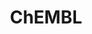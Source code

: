 ---
bigquery: https://console.cloud.google.com/bigquery?p=patents-public-data&d=ebi_chembl&page=dataset
citation: '"The ChEMBL database in 2017." Anna Gaulton, Anne Hersey, Michał Nowotka,
  A Patrícia Bento, Jon Chambers, David Mendez, Prudence Mutowo, Francis Atkinson,
  Louisa J Bellis, Elena Cibrián-Uhalte, Mark Davies, Nathan Dedman, Anneli Karlsson,
  María Paula Magariños, John P Overington, George Papadatos, Ines Smit, Andrew R
  Leach Nucleic acids Research (2017) 45 (Database Issue), D945-D954'
contributors: European Bioinformatics Institute
cost: None
description: ChEMBL Data is a manually curated database of small molecules used in
  drug discovery, including information about existing patented drugs.
documentation: 'schema: https://www.ebi.ac.uk/chembl/db_schema


  '
last_edit: 04/05/2022, 18:37:24
location: https://console.cloud.google.com/marketplace/product/google_patents_public_datasets/chembl
maintained_by: EMBL-EBI, an outstation of European Molecular Biology Laboratory
related_publications: '

  ChEMBL: towards direct deposition of bioassay data.


  Mendez D, Gaulton A, Bento AP, Chambers J, De Veij M, Félix E, Magariños MP, Mosquera
  JF, Mutowo P, Nowotka M, Gordillo-Marañón M, Hunter F, Junco L, Mugumbate G, Rodriguez-Lopez
  M, Atkinson F, Bosc N, Radoux CJ, Segura-Cabrera A, Hersey A, Leach AR.


  — Nucleic Acids Res. 2019; 47(D1):D930-D940. doi: 10.1093/nar/gky1075

  '
schema_fields:
- max_phase
- mutation
- cell_ontology_id
- comp_go_id
- mec_id
- level2_description
- stem_class
- domain_id
- warning_country
- ref_id
- enzyme_name
- level3
- withdrawn_year
- component_id
- action_type
- tbl
- molecular_species
- compound_key
- src_description
- withdrawn_class
- met_conversion
- oral
- assay_type
- warning_class
- formulation_id
- withdrawn_reason
- bao_endpoint
- standard_flag
- first_approval
- protein_class_synonym
- comments
- last_page
- data_validity_comment
- site_residues
- standard_units
- frac_code
- rtb
- ddd_units
- stat
- mecref_id
- usan_substem
- src_assay_id
- level4_description
- cl_lincs_id
- standard_value
- assay_param_id
- mc_tax_id
- status
- assay_cell_type
- withdrawn_country
- lle
- aidx
- active_ingredient
- published_units
- metref_id
- country
- activity_id
- protclasssyn_id
- mc_target_type
- authors
- last_active
- entity_id
- activity_comment
- synonyms
- hbd
- mesh_id
- mc_target_accession
- company
- parameter_value
- parent_molregno
- atc_code
- doc_id
- l3
- frac_class_id
- mol_frac_id
- indref_id
- doc_type
- level3_description
- component_type
- prodrug
- relationship_type
- smid
- cell_source_tissue
- molfile
- parent_type
- level1
- src_id
- parameter_type
- updated_on
- targrel_id
- acd_logp
- canonical_smiles
- enzyme_tid
- patent_no
- standard_type
- start_position
- journal
- units
- active_molregno
- standard_relation
- substrate_record_id
- ad_type
- l1
- patent_expire_date
- priority
- level2
- metabolite_record_id
- text_value
- black_box_warning
- activity_count
- type
- dosage_form
- pchembl_value
- alogp
- cx_logd
- as_id
- sequence_md5sum
- mw_freebase
- num_ro5_violations
- domain_type
- aromatic_rings
- std_act_id
- mc_organism
- assay_id
- assay_subcellular_fraction
- entity_type
- alert_id
- relationship
- bao_format
- research_stem
- site_name
- homologue
- assay_source
- num_lipinski_ro5_violations
- ref_type
- set_name
- cellosaurus_id
- standard_text_value
- aspect
- protein_class_desc
- warnref_id
- drugind_id
- normal_range_min
- trade_name
- efo_term
- annotation
- log_id
- molecular_mechanism
- patent_id
- chebi_par_id
- first_page
- db_version
- met_comment
- parent_go_id
- go_id
- mol_hrac_id
- met_id
- l5
- molregno
- definition
- normal_range_max
- mc_target_name
- ddd_value
- alert_set_id
- who_extra
- caloha_id
- warning_description
- standard_inchi
- ridx
- qed_weighted
- related_tid
- component_synonym
- alert_name
- class_type
- job_id
- l8
- helm_notation
- tid
- irac_code
- level4
- le
- confidence_score
- who_name
- target_mapping
- published_relation
- withdrawn_flag
- idx
- direct_interaction
- issue
- topical
- doi
- warning_id
- site_id
- structure_type
- hba
- curation_comment
- downgraded
- ro3_pass
- irac_class_id
- l2
- num_alerts
- upper_value
- accession
- target_type
- heavy_atoms
- tid_fixed
- protein_class_id
- target_desc
- pathway_id
- acd_most_apka
- record_id
- standard_inchi_key
- sitecomp_id
- disease_efficacy
- year
- hrac_class_id
- approval_date
- path
- source_domain_id
- usan_stem_definition
- source
- binding_site_comment
- syn_type
- oc_id
- molsyn_id
- parent_id
- description
- pref_name
- parenteral
- level1_description
- published_value
- applicant_full_name
- db_source
- pubmed_id
- domain_name
- full_molformula
- volume
- actsm_id
- drug_record_id
- potential_duplicate
- uberon_id
- qudt_units
- class_level
- species_group_flag
- clo_id
- publication_number
- l4
- acd_most_bpka
- comp_class_id
- mechanism_of_action
- molecule_type
- assay_strain
- mesh_heading
- isoform
- relation
- mechanism_comment
- strength
- cell_description
- polymer_flag
- indication_class
- end_position
- route
- mol_irac_id
- cpd_str_alert_id
- toid
- domain_description
- src_short_name
- innovator_company
- bei
- tax_id
- product_id
- inorganic_flag
- co_stem_id
- cidx
- abstract
- patent_use_code
- dosed_ingredient
- assay_tissue
- drug_product_flag
- submission_date
- tissue_id
- creation_date
- assay_tax_id
- cell_source_tax_id
- previous_company
- variant_id
- curated_by
- major_class
- sei
- compound_name
- max_phase_for_ind
- relationship_desc
- targcomp_id
- compd_id
- ingredient
- ddd_comment
- usan_stem
- bao_id
- ddd_id
- warning_type
- delist_flag
- first_in_class
- mw_monoisotopic
- smarts
- compsyn_id
- published_type
- drug_substance_flag
- sequence
- availability_type
- natural_product
- prediction_method
- psa
- name
- ass_cls_map_id
- assay_desc
- assay_test_type
- value
- cx_most_bpka
- result_flag
- assay_category
- stem
- standard_upper_value
- uo_units
- hba_lipinski
- ddd_admr
- biocomp_id
- cx_most_apka
- predbind_id
- assay_organism
- label
- short_name
- usan_year
- subgroup
- selectivity_comment
- src_compound_id
- confidence
- usan_stem_id
- prod_pat_id
- cx_logp
- acd_logd
- version
- organism
- chirality
- cell_name
- hrac_code
- ref_url
- title
- l7
- full_mwt
- warning_year
- assay_class_id
- efo_id
- hbd_lipinski
- pathway_key
- orig_description
- cell_id
- res_stem_id
- chembl_id
- cell_source_organism
- l6
- updated_by
- ap_id
- bto_id
- therapeutic_flag
- rgid
- level5
- mol_atc_id
- nda_type
shortname: chembl
tags:
- biotechnology
- health
- chemical
- bioinformatics
- medical
terms_of_use: CC BY-SA 3.0
title: ChEMBL
uuid: e232a192-965c-4ec9-904c-155b6dfe56c5
---